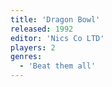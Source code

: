 ```yaml
---
title: 'Dragon Bowl'
released: 1992
editor: 'Nics Co LTD'
players: 2
genres:
  - 'Beat them all'
---
```


